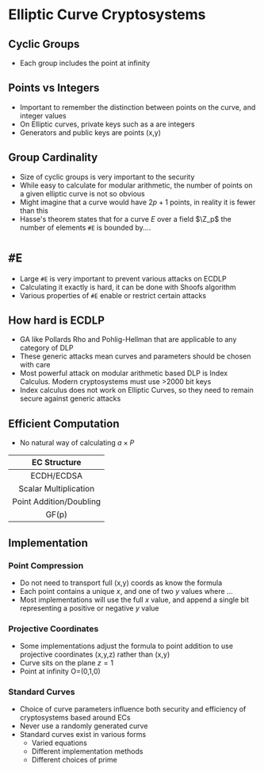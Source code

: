 # Elliptic Curve Cryptosystems

## Cyclic Groups
- Each group includes the point at infinity

## Points vs Integers
- Important to remember the distinction between points on the curve, and integer values
- On Elliptic curves, private keys such as a are integers
- Generators and public keys are points (x,y)

## Group Cardinality
- Size of cyclic groups is very important to the security
- While easy to calculate for modular arithmetic, the number of points on a given elliptic curve is not so obvious
- Might imagine that a curve would have $2p+1$ points, in reality it is fewer than this
- Hasse's theorem states that for a curve $E$ over a field $\Z_p$ the number of elements  `#E` is bounded by....

# `#E`
- Large `#E` is very important to prevent various attacks on ECDLP
- Calculating it exactly is hard, it can be done with Shoofs algorithm
- Various properties of `#E` enable or restrict certain attacks

## How hard is ECDLP
- GA like Pollards Rho and Pohlig-Hellman that are applicable to any category of DLP
- These generic attacks mean curves and parameters should be chosen with care
- Most powerful attack on modular arithmetic based DLP is Index Calculus. Modern cryptosystems must use >2000 bit keys
- Index calculus does not work on Elliptic Curves, so they need to remain secure against generic attacks

## Efficient Computation
- No natural way of calculating $a\times P$


|      EC Structure       |
|:-----------------------:|
|       ECDH/ECDSA        |
|  Scalar Multiplication  |
| Point Addition/Doubling |
|          GF(p)          |

## Implementation
### Point Compression
- Do not need to transport full (x,y) coords as know the formula
- Each point contains a unique $x$, and one of two $y$ values where ...
- Most implementations will use the full $x$ value, and append a single bit representing a positive or negative $y$ value
### Projective Coordinates
- Some implementations adjust the formula to point addition to use projective coordinates (x,y,z) rather than (x,y)
- Curve sits on the plane $z=1$
- Point at infinity O=(0,1,0)
### Standard Curves
- Choice of curve parameters influence both security and efficiency of cryptosystems based around ECs
- Never use a randomly generated curve
- Standard curves exist in various forms
	- Varied equations
	- Different implementation methods
	- Different choices of prime